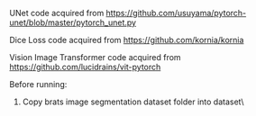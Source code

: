 
UNet code acquired from
https://github.com/usuyama/pytorch-unet/blob/master/pytorch_unet.py

Dice Loss code acquired from 
https://github.com/kornia/kornia

Vision Image Transformer code acquired from 
https://github.com/lucidrains/vit-pytorch


Before running:
1. Copy brats image segmentation dataset folder into dataset\
